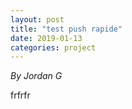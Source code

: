 ```yaml
---
layout: post
title: "test push rapide"
date: 2019-01-13
categories: project
---
```


*By Jordan G*

<html>
  <head>

  </head>
  <body>
    <p style="margin-top: 0">
      frfrfr
    </p>
  </body>
</html>
